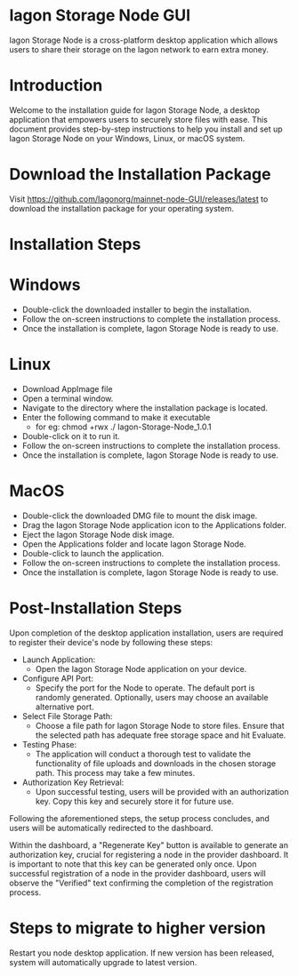 # Iagon Storage Node GUI
Iagon Storage Node is a cross-platform desktop application which allows users to share their storage on the Iagon network to earn extra money.

# Introduction
Welcome to the installation guide for Iagon Storage Node, a desktop application that empowers users to securely store files with ease. This document provides step-by-step instructions to help you install and set up Iagon Storage Node on your Windows, Linux, or macOS system.

# Download the Installation Package
 Visit https://github.com/Iagonorg/mainnet-node-GUI/releases/latest to download the installation package for your operating system.

# Installation Steps
# Windows
- Double-click the downloaded installer to begin the installation.
- Follow the on-screen instructions to complete the installation process.
- Once the installation is complete, Iagon Storage Node is ready to use.

# Linux
- Download AppImage file
- Open a terminal window.
- Navigate to the directory where the installation package is located.
- Enter the following command to make it executable
    - for eg: chmod +rwx ./ Iagon-Storage-Node_1.0.1 
- Double-click on it to run it.
- Follow the on-screen instructions to complete the installation process.
- Once the installation is complete, Iagon Storage Node is ready to use.


# MacOS
- Double-click the downloaded DMG file to mount the disk image.
- Drag the Iagon Storage Node application icon to the Applications folder.
- Eject the  Iagon Storage Node disk image.
- Open the Applications folder and locate Iagon Storage Node.
- Double-click to launch the application.
- Follow the on-screen instructions to complete the installation process.
- Once the installation is complete, Iagon Storage Node is ready to use.


# Post-Installation Steps
Upon completion of the desktop application installation, users are required to register their device's node by following these steps:

- Launch  Application:
  - Open the  Iagon Storage Node application on your device.
- Configure API Port:
  - Specify the port for the Node  to operate. The default port is randomly generated. Optionally, users may choose an available alternative port.
- Select File Storage Path:
  - Choose a file path for  Iagon Storage Node to store files. Ensure that the selected path has adequate free storage space and hit Evaluate.
- Testing Phase:	
  - The application will conduct a thorough test to validate the functionality of file uploads and downloads in the chosen storage path. This process may take a few minutes.
- Authorization Key Retrieval:
  - Upon successful testing, users will be provided with an authorization key. Copy this key and securely store it for future use.

Following the aforementioned steps, the setup process concludes, and users will be automatically redirected to the dashboard. 

Within the dashboard, a "Regenerate Key" button is available to generate an authorization key, crucial for registering a node in the provider dashboard. It is important to note that this key can be generated only once. Upon successful registration of a node in the provider dashboard, users will observe the "Verified" text confirming the completion of the registration process.

# Steps to migrate to higher version
Restart you node desktop application. If new version has been released, system will automatically upgrade to latest version.


